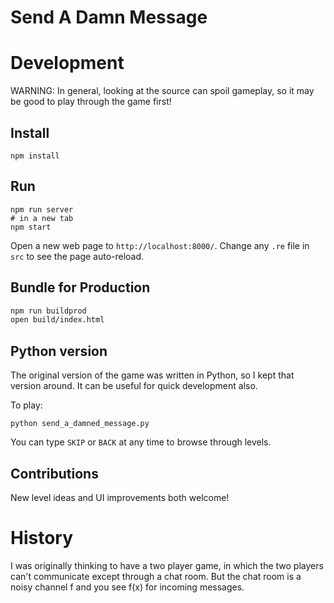 # Send A Damn Message

# Development

WARNING: In general, looking at the source can spoil gameplay, so it may be good to play through the game first!

## Install

```
npm install
```

## Run

```
npm run server
# in a new tab
npm start
```

Open a new web page to `http://localhost:8000/`. Change any `.re` file in `src` to see the page auto-reload.

## Bundle for Production

```sh
npm run buildprod
open build/index.html
```

## Python version

The original version of the game was written in Python, so I kept that version around.
It can be useful for quick development also.

To play:
```
python send_a_damned_message.py
```

You can type `SKIP` or `BACK` at any time to browse through levels.

## Contributions

New level ideas and UI improvements both welcome!

# History

I was originally thinking to have a two player game, in which the two players can't communicate except through a chat room.  But the chat room is a noisy channel f and you see f(x) for incoming messages.

